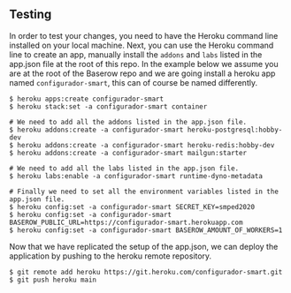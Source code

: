 ## Testing

In order to test your changes, you need to have the Heroku command line installed on
your local machine. Next, you can use the Heroku command line to create an app,
manually install the `addons` and `labs` listed in the app.json file at the root of
this repo. In the example below we assume you are at the root of the Baserow repo and
we are going install a heroku app named `configurador-smart`, this can of course be named
differently.

```
$ heroku apps:create configurador-smart
$ heroku stack:set -a configurador-smart container

# We need to add all the addons listed in the app.json file.
$ heroku addons:create -a configurador-smart heroku-postgresql:hobby-dev
$ heroku addons:create -a configurador-smart heroku-redis:hobby-dev
$ heroku addons:create -a configurador-smart mailgun:starter

# We need to add all the labs listed in the app.json file.
$ heroku labs:enable -a configurador-smart runtime-dyno-metadata

# Finally we need to set all the environment variables listed in the app.json file.
$ heroku config:set -a configurador-smart SECRET_KEY=smped2020
$ heroku config:set -a configurador-smart BASEROW_PUBLIC_URL=https://configurador-smart.herokuapp.com
$ heroku config:set -a configurador-smart BASEROW_AMOUNT_OF_WORKERS=1
```

Now that we have replicated the setup of the app.json, we can deploy the application
by pushing to the heroku remote repository.

```
$ git remote add heroku https://git.heroku.com/configurador-smart.git
$ git push heroku main
```
